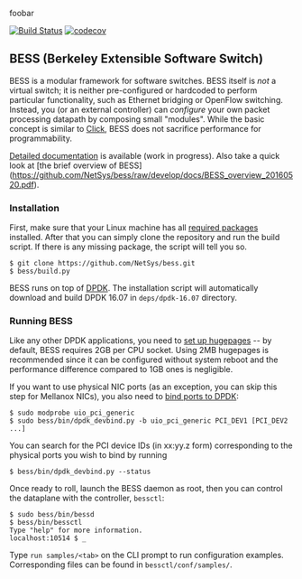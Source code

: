 foobar

[![Build Status](https://travis-ci.org/NetSys/bess.svg?branch=develop)](https://travis-ci.org/NetSys/bess)
[![codecov](https://codecov.io/gh/NetSys/bess/branch/c++/graph/badge.svg)](https://codecov.io/gh/NetSys/bess)

## BESS (Berkeley Extensible Software Switch)

BESS is a modular framework for software switches. BESS itself is *not* a virtual switch; it is neither pre-configured or hardcoded to perform particular functionality, such as Ethernet bridging or OpenFlow switching. Instead, you (or an external controller) can *configure* your own packet processing datapath by composing small "modules". While the basic concept is similar to [Click](http://read.cs.ucla.edu/click/click), BESS does not sacrifice performance for programmability.

[Detailed documentation](docs/main.md) is available (work in progress). Also take a quick look at [the brief overview of BESS] (https://github.com/NetSys/bess/raw/develop/docs/BESS_overview_20160520.pdf).

### Installation

First, make sure that your Linux machine has all [required packages](docs/install.md) installed. After that you can simply clone the repository and run the build script. If there is any missing package, the script will tell you so.

```
$ git clone https://github.com/NetSys/bess.git
$ bess/build.py
```

BESS runs on top of [DPDK](http://dpdk.org). The installation script will automatically download and build DPDK 16.07 in `deps/dpdk-16.07` directory.

### Running BESS

Like any other DPDK applications, you need to [set up hugepages](http://dpdk.org/doc/guides/linux_gsg/sys_reqs.html#reserving-hugepages-for-dpdk-use) -- by default, BESS requires 2GB per CPU socket. Using 2MB hugepages is recommended since it can be configured without system reboot and the performance difference compared to 1GB ones is negligible.

If you want to use physical NIC ports (as an exception, you can skip this step for Mellanox NICs), you also need to [bind ports to DPDK](http://dpdk.org/doc/guides/linux_gsg/build_dpdk.html#binding-and-unbinding-network-ports-to-from-the-kernel-modules):

```
$ sudo modprobe uio_pci_generic
$ sudo bess/bin/dpdk_devbind.py -b uio_pci_generic PCI_DEV1 [PCI_DEV2 ...]
```

You can search for the PCI device IDs (in xx:yy.z form) corresponding to the physical ports you wish to bind by running

```
$ bess/bin/dpdk_devbind.py --status
```

Once ready to roll, launch the BESS daemon as root, then you can control the dataplane with the controller, `bessctl`:

```
$ sudo bess/bin/bessd
$ bess/bin/bessctl
Type "help" for more information.
localhost:10514 $ _
```

Type `run samples/<tab>` on the CLI prompt to run configuration examples. Corresponding files can be found in `bessctl/conf/samples/`.
